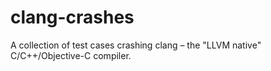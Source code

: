 clang-crashes
=============

A collection of test cases crashing clang – the "LLVM native" C/C++/Objective-C compiler.
